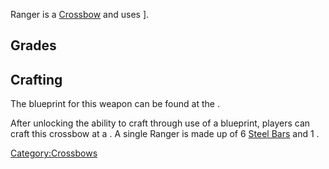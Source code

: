 Ranger is a [Crossbow](Crossbows.md "wikilink") and uses [](Bolts_Regulars.md)\].

## Grades

## Crafting

The blueprint for this weapon can be found at the [](The_Great_Library.md).

After unlocking the ability to craft through use of a blueprint, players
can craft this crossbow at a [](Crossbow_Crafting_Bench.md). A single Ranger is made up
of 6 [Steel Bars](Steel_Bars.md "wikilink") and 1 [](Crossbow_Parts.md).

[Category:Crossbows](Category:Crossbows "wikilink")